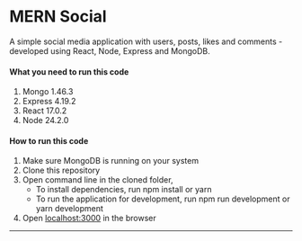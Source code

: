 # MERN Social

A simple social media application with users, posts, likes and comments - developed using React, Node, Express and MongoDB. 

#### What you need to run this code
1. Mongo 1.46.3
2. Express 4.19.2
3. React 17.0.2
4. Node 24.2.0

####  How to run this code
1. Make sure MongoDB is running on your system 
2. Clone this repository
3. Open command line in the cloned folder,
   - To install dependencies, run   npm install   or  yarn 
   - To run the application for development, run   npm run development   or  yarn development 
4. Open [localhost:3000](http://localhost:3000/) in the browser
----

